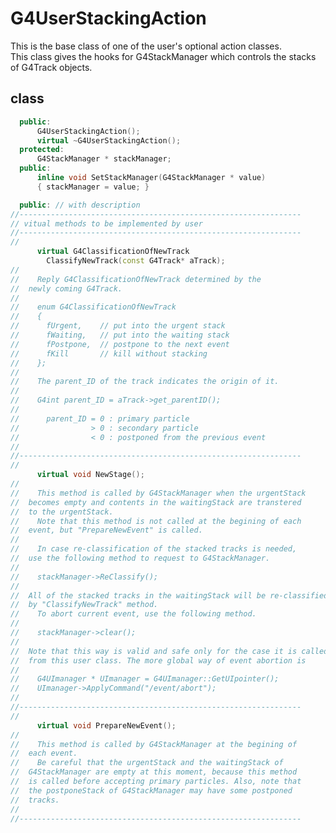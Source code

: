 <!-- G4UserStackingAction.md --- 
;; 
;; Description: 
;; Author: Hongyi Wu(吴鸿毅)
;; Email: wuhongyi@qq.com 
;; Created: 日 9月  2 12:56:11 2018 (+0800)
;; Last-Updated: 日 9月  2 12:56:58 2018 (+0800)
;;           By: Hongyi Wu(吴鸿毅)
;;     Update #: 1
;; URL: http://wuhongyi.cn -->

# G4UserStackingAction

This is the base class of one of the user's optional action classes.  
This class gives the hooks for G4StackManager which controls the stacks of G4Track objects.



## class

```cpp
  public:
      G4UserStackingAction();
      virtual ~G4UserStackingAction();
  protected:
      G4StackManager * stackManager;
  public:
      inline void SetStackManager(G4StackManager * value)
      { stackManager = value; }

  public: // with description
//---------------------------------------------------------------
// vitual methods to be implemented by user
//---------------------------------------------------------------
//
      virtual G4ClassificationOfNewTrack 
        ClassifyNewTrack(const G4Track* aTrack);
//
//    Reply G4ClassificationOfNewTrack determined by the
//  newly coming G4Track.
//
//    enum G4ClassificationOfNewTrack
//    {
//      fUrgent,    // put into the urgent stack
//      fWaiting,   // put into the waiting stack
//      fPostpone,  // postpone to the next event
//      fKill       // kill without stacking
//    };
//
//    The parent_ID of the track indicates the origin of it.
//                
//    G4int parent_ID = aTrack->get_parentID();
//   
//      parent_ID = 0 : primary particle
//                > 0 : secondary particle
//                < 0 : postponed from the previous event
//
//---------------------------------------------------------------
//
      virtual void NewStage();
//
//    This method is called by G4StackManager when the urgentStack
//  becomes empty and contents in the waitingStack are transtered
//  to the urgentStack.
//    Note that this method is not called at the begining of each
//  event, but "PrepareNewEvent" is called.
//
//    In case re-classification of the stacked tracks is needed,
//  use the following method to request to G4StackManager.
//
//    stackManager->ReClassify();
//
//  All of the stacked tracks in the waitingStack will be re-classified 
//  by "ClassifyNewTrack" method.
//    To abort current event, use the following method.
//
//    stackManager->clear();
//
//  Note that this way is valid and safe only for the case it is called
//  from this user class. The more global way of event abortion is
//
//    G4UImanager * UImanager = G4UImanager::GetUIpointer();
//    UImanager->ApplyCommand("/event/abort");
//
//---------------------------------------------------------------
//
      virtual void PrepareNewEvent();
//
//    This method is called by G4StackManager at the begining of
//  each event.
//    Be careful that the urgentStack and the waitingStack of 
//  G4StackManager are empty at this moment, because this method
//  is called before accepting primary particles. Also, note that
//  the postponeStack of G4StackManager may have some postponed
//  tracks.
//
//---------------------------------------------------------------
```

<!-- G4UserStackingAction.md ends here -->
